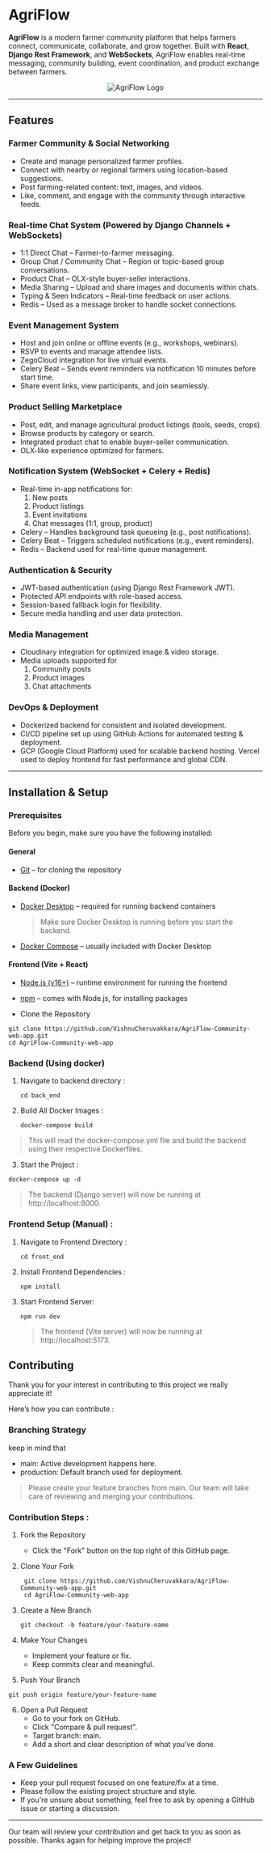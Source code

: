 # AgriFlow

**AgriFlow** is a modern farmer community platform that helps farmers connect, communicate, collaborate, and grow together. Built with **React**, **Django Rest Framework**, and **WebSockets**, AgriFlow enables real-time messaging, community building, event coordination, and product exchange between farmers.
<p align="center">
  <img src="./assets/agri_flow_landing_page.jpg" alt="AgriFlow Logo" width="full"/>
</p>

---

## Features

### Farmer Community & Social Networking
 - Create and manage personalized farmer profiles.
 - Connect with nearby or regional farmers using location-based suggestions.
 - Post farming-related content: text, images, and videos.
 - Like, comment, and engage with the community through interactive feeds.

### Real-time Chat System (Powered by Django Channels + WebSockets)
  - 1:1 Direct Chat – Farmer-to-farmer messaging.
  - Group Chat / Community Chat – Region or topic-based group conversations.
  - Product Chat – OLX-style buyer-seller interactions.
  - Media Sharing – Upload and share images and documents within chats.
  - Typing & Seen Indicators – Real-time feedback on user actions.
  - Redis – Used as a message broker to handle socket connections.

### Event Management System
  - Host and join online or offline events (e.g., workshops, webinars).
  - RSVP to events and manage attendee lists.
  - ZegoCloud integration for live virtual events.
  - Celery Beat – Sends event reminders via notification 10 minutes before start time.
  - Share event links, view participants, and join seamlessly.

### Product Selling Marketplace
   - Post, edit, and manage agricultural product listings (tools, seeds, crops).
   - Browse products by category or search.
   - Integrated product chat to enable buyer-seller communication.
   - OLX-like experience optimized for farmers.


### Notification System (WebSocket + Celery + Redis)
   - Real-time in-app notifications for:
      1. New posts
      2. Product listings
      3. Event invitations
      4. Chat messages (1:1, group, product)
   - Celery – Handles background task queueing (e.g., post notifications).
   - Celery Beat – Triggers scheduled notifications (e.g., event reminders).
   - Redis – Backend used for real-time queue management.

### Authentication & Security
   - JWT-based authentication (using Django Rest Framework JWT).
   - Protected API endpoints with role-based access.  
   - Session-based fallback login for flexibility.
   - Secure media handling and user data protection.
     
### Media Management
  - Cloudinary integration for optimized image & video storage.
  - Media uploads supported for 
      1. Community posts
      2. Product images
      3. Chat attachments
        
### DevOps & Deployment
    
   -  Dockerized backend for consistent and isolated development.
   -  CI/CD pipeline set up using GitHub Actions for automated testing & deployment.
   -  GCP (Google Cloud Platform) used for scalable backend hosting.
      Vercel used to deploy frontend for fast performance and global CDN.
      
---

## Installation & Setup

###  Prerequisites

Before you begin, make sure you have the following installed:

#### General
- [Git](https://git-scm.com/) – for cloning the repository

#### Backend (Docker)
- [Docker Desktop](https://www.docker.com/products/docker-desktop) – required for running backend containers
  
  > Make sure Docker Desktop is running before you start the backend.
  
- [Docker Compose](https://docs.docker.com/compose/install/) – usually included with Docker Desktop

#### Frontend (Vite + React)
- [Node.js (v16+)](https://nodejs.org/) – runtime environment for running the frontend
- [npm](https://www.npmjs.com/) – comes with Node.js, for installing packages


-  Clone the Repository
  
  ```
  git clone https://github.com/VishnuCheruvakkara/AgriFlow-Community-web-app.git
  cd AgriFlow-Community-web-app
  ```
### Backend (Using docker)

1. Navigate to backend directory :
   
   ```
   cd back_end
   ```
3. Build All Docker Images :
   
   ```
   docker-compose build
   ```
   
  > This will read the docker-compose.yml file and build the backend using their respective Dockerfiles.
   
 3. Start the Project :
    
   ```
   docker-compose up -d
   ```

  > The backend (Django server) will now be running at http://localhost:8000.

### Frontend Setup (Manual) : 
1. Navigate to Frontend Directory :
   
     ```
     cd front_end 
     ```
3. Install Frontend Dependencies :
   
     ```
    npm install
     ```
 5.  Start Frontend Server:
    
     ```
     npm run dev
     ```
       
       > The frontend (Vite server) will now be running at http://localhost:5173.


## Contributing

Thank you for your interest in contributing to this project we really appreciate it!

Here’s how you can contribute :

### Branching Strategy
keep in mind that
- main: Active development happens here.
- production: Default branch used for deployment.

> Please create your feature branches from main.
Our team will take care of reviewing and merging your contributions.


### Contribution Steps : 

1. Fork the Repository
    - Click the "Fork" button on the top right of this GitHub page.
2. Clone Your Fork
   
   ```
    git clone https://github.com/VishnuCheruvakkara/AgriFlow-Community-web-app.git
    cd AgriFlow-Community-web-app
   ```
4. Create a New Branch
   
   ```
   git checkout -b feature/your-feature-name
   ```
6. Make Your Changes
   - Implement your feature or fix.
   - Keep commits clear and meaningful.
7. Push Your Branch
   
  ```
  git push origin feature/your-feature-name
  ```
6. Open a Pull Request
   - Go to your fork on GitHub.
   - Click "Compare & pull request".
   - Target branch: main.
   - Add a short and clear description of what you’ve done.

### A Few Guidelines 
- Keep your pull request focused on one feature/fix at a time.
- Please follow the existing project structure and style.
- If you're unsure about something, feel free to ask by opening a GitHub issue or starting a discussion.
  
---

Our team will review your contribution and get back to you as soon as possible. Thanks again for helping improve the project! 

































